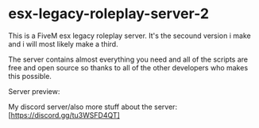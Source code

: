 # esx-legacy-roleplay-server-2
This is a FiveM esx legacy roleplay server. It's the secound version i make and i will most likely make a third.

The server contains almost everything you need and all of the scripts are free and open source so thanks to all of the other developers who makes this possible.

Server preview: 

My discord server/also more stuff about the server: [https://discord.gg/tu3WSFD4QT]
